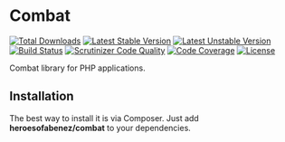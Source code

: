 Combat
=======

[![Total Downloads](https://poser.pugx.org/heroesofabenez/combat/downloads)](https://packagist.org/packages/heroesofabenez/combat) [![Latest Stable Version](https://poser.pugx.org/heroesofabenez/combat/v/stable)](https://packagist.org/packages/heroesofabenez/combat) [![Latest Unstable Version](https://poser.pugx.org/heroesofabenez/combat/v/unstable)](https://packagist.org/packages/heroesofabenez/combat) [![Build Status](https://travis-ci.org/heroesofabenez/combat.svg?branch=master)](https://travis-ci.org/heroesofabenez/combat) [![Scrutinizer Code Quality](https://scrutinizer-ci.com/g/heroesofabenez/combat/badges/quality-score.png?b=master)](https://scrutinizer-ci.com/g/heroesofabenez/combat/?branch=master) [![Code Coverage](https://scrutinizer-ci.com/g/heroesofabenez/combat/badges/coverage.png?b=master)](https://scrutinizer-ci.com/g/heroesofabenez/combat/?branch=master) [![License](https://poser.pugx.org/heroesofabenez/combat/license)](https://gitlab.com/heroesofabenez/combat/blob/master/LICENSE)

Combat library for PHP applications.

Installation
------------

The best way to install it is via Composer. Just add **heroesofabenez/combat** to your dependencies.
